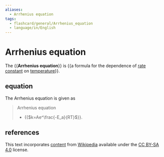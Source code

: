 ```yaml
---
aliases:
  - Arrhenius equation
tags:
  - flashcard/general/Arrhenius_equation
  - language/in/English
---
```


# Arrhenius equation

The {{__Arrhenius equation__}} is {{a formula for the dependence of [rate constant](reaction%20rate%20constant.md) on [temperature](temperature.md)}}. <!--SR:!2028-09-07,1523,350!2024-07-22,290,270-->

## equation

The Arrhenius equation is given as

> Arrhenius equation
>
> - {{$k=Ae^\frac{-E_a}{RT}$}}. <!--SR:!2024-08-19,299,270-->

## references

This text incorporates [content](https://en.wikipedia.org/wiki/Arrhenius_equation) from [Wikipedia](Wikipedia.md) available under the [CC BY-SA 4.0](https://creativecommons.org/licenses/by-sa/4.0/) license.
